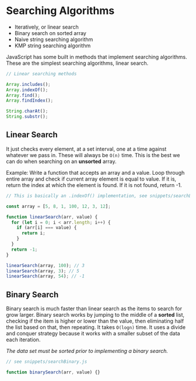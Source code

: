 # Searching Algorithms

- Iteratively, or linear search
- Binary search on sorted array
- Naive string searching algorithm
- KMP string searching algorithm

JavaScript has some built in methods that implement searching algorithms. These are the simplest searching algorithms, linear search.

```js
// Linear searching methods

Array.includes();
Array.indexOf();
Array.find();
Array.findIndex();

String.charAt();
String.substr();
```

## Linear Search

It just checks every element, at a set interval, one at a time against whatever we pass in. These will always be `O(n)` time. This is the best we can do when searching on an **unsorted** array.

Example:
Write a function that accepts an array and a value. Loop through entire array and check if current array element is equal to value. If it is, return the index at which the element is found. If it is not found, return -1.

```js
// This is basically an .indexOf() implementation, see snippets/searchLinear.js

const array = [5, 8, 1, 100, 12, 3, 12];

function linearSearch(arr, value) {
  for (let i = 0; i < arr.length; i++) {
    if (arr[i] === value) {
      return i;
    }
  }
  return -1;
}

linearSearch(array, 100); // 3
linearSearch(array, 3); // 5
linearSearch(array, 54); // -1
```

## Binary Search

Binary search is much faster than linear search as the items to search for grow larger. Binary search works by jumping to the middle of a **sorted** list, checking if the item is higher or lower than the value, then eliminating half the list based on that, then repeating. It takes `O(logn)` time. It uses a divide and conquer strategy because it works with a smaller subset of the data each iteration.

_The data set must be sorted prior to implementing a binary search._

```js
// see snippets/searchBinary.js

function binarySearch(arr, value) {}
```
